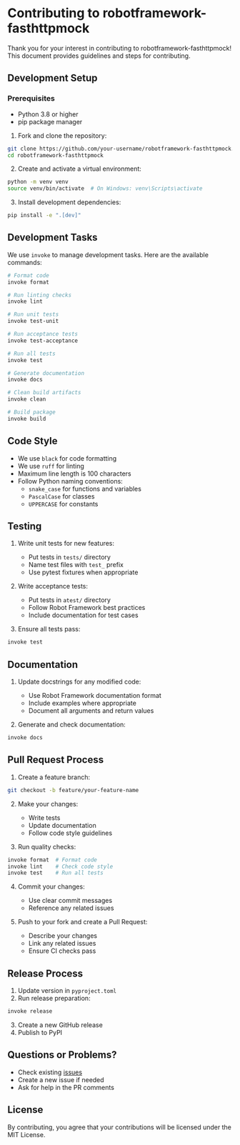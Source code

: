 # Contributing to robotframework-fasthttpmock

Thank you for your interest in contributing to robotframework-fasthttpmock! This document provides guidelines and steps for contributing.

## Development Setup

### Prerequisites

- Python 3.8 or higher
- pip package manager

1. Fork and clone the repository:
```bash
git clone https://github.com/your-username/robotframework-fasthttpmock.git
cd robotframework-fasthttpmock
```

2. Create and activate a virtual environment:
```bash
python -m venv venv
source venv/bin/activate  # On Windows: venv\Scripts\activate
```

3. Install development dependencies:
```bash
pip install -e ".[dev]"
```

## Development Tasks

We use `invoke` to manage development tasks. Here are the available commands:

```bash
# Format code
invoke format

# Run linting checks
invoke lint

# Run unit tests
invoke test-unit

# Run acceptance tests
invoke test-acceptance

# Run all tests
invoke test

# Generate documentation
invoke docs

# Clean build artifacts
invoke clean

# Build package
invoke build
```

## Code Style

- We use `black` for code formatting
- We use `ruff` for linting
- Maximum line length is 100 characters
- Follow Python naming conventions:
  - `snake_case` for functions and variables
  - `PascalCase` for classes
  - `UPPERCASE` for constants

## Testing

1. Write unit tests for new features:
   - Put tests in `tests/` directory
   - Name test files with `test_` prefix
   - Use pytest fixtures when appropriate

2. Write acceptance tests:
   - Put tests in `atest/` directory
   - Follow Robot Framework best practices
   - Include documentation for test cases

3. Ensure all tests pass:
```bash
invoke test
```

## Documentation

1. Update docstrings for any modified code:
   - Use Robot Framework documentation format
   - Include examples where appropriate
   - Document all arguments and return values

2. Generate and check documentation:
```bash
invoke docs
```

## Pull Request Process

1. Create a feature branch:
```bash
git checkout -b feature/your-feature-name
```

2. Make your changes:
   - Write tests
   - Update documentation
   - Follow code style guidelines

3. Run quality checks:
```bash
invoke format  # Format code
invoke lint    # Check code style
invoke test    # Run all tests
```

4. Commit your changes:
   - Use clear commit messages
   - Reference any related issues

5. Push to your fork and create a Pull Request:
   - Describe your changes
   - Link any related issues
   - Ensure CI checks pass

## Release Process

1. Update version in `pyproject.toml`
2. Run release preparation:
```bash
invoke release
```
3. Create a new GitHub release
4. Publish to PyPI

## Questions or Problems?

- Check existing [issues](https://github.com/leelaprasadv/robotframework-fasthttpmock/issues)
- Create a new issue if needed
- Ask for help in the PR comments

## License

By contributing, you agree that your contributions will be licensed under the MIT License. 